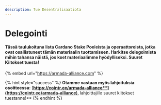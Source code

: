 ```yaml
---
description: Tue Desentralisaatiota
---
```


# Delegointi

#### Tässä taulukoituna lista Cardano Stake Pooleista ja operaattoreista, jotka ovat osallistuneet tämän materiaalin tuottamiseen. Harkitse delegoimista mihin tahansa näistä, jos koet materiaalimme hyödylliseksi. Suuret Kiitokset tuesta!

{% embed url="https://armada-alliance.com" %}



{% hint style="success" %}
**Otamme vastaan myös lahjoituksia osoitteessa:** [**https://cointr.ee/armada-alliance**](https://cointr.ee/armada-alliance)**, lahjoittajille suuret kiitokset tuestanne!**
{% endhint %}

